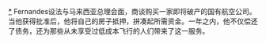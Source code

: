 [*](28_Chapter_Sixteen_The_L.xhtml#footnote-048-backlink) Fernandes设法与马来西亚总理会面，商谈购买一家即将破产的国有航空公司。当他获得批准后，他将自己的房子抵押，拼凑起所需资金。一年之内，他不仅偿还了债务，还为那些从未享受过低成本飞行的人们带来了这一服务。
